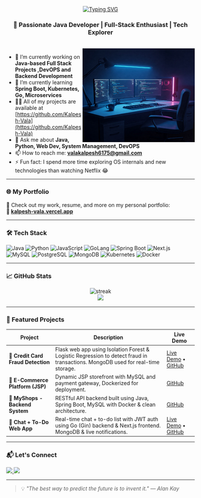<!-- README.md for GitHub Profile -->
<p align="center">
  <a href="https://git.io/typing-svg">
    <img src="https://readme-typing-svg.demolab.com?font=Fira+Code&weight=500&size=32&duration=6000&color=15BDF7&center=true&width=435&lines=a+!+Hi%F0%9F%91%8B%2C+I'm+Kalpesh+Vala+!+!+" alt="Typing SVG" />
  </a>
</p>
<h3 align="center">🚀 Passionate Java Developer | Full-Stack Enthusiast | Tech Explorer</h3>
<br>
<img align="right" alt="Coding" width="300" height="250" src="image.jpg">

- 🔭 I’m currently working on **Java-based Full Stack Projects ,DevOPS and Backend Development**
- 🌱 I’m currently learning **Spring Boot, Kubernetes, Go, Microservices**
- 👨‍💻 All of my projects are available at [https://github.com/Kalpesh-Vala](https://github.com/Kalpesh-Vala)
- 💬 Ask me about **Java, Python, Web Dev, System Management, DevOPS**
- 📫 How to reach me: **valakalpesh6175@gmail.com**
- ⚡ Fun fact: I spend more time exploring OS internals and new technologies than watching Netflix 😂

---


### 🌐 My Portfolio

🚀 Check out my work, resume, and more on my personal portfolio:  
**🔗 [kalpesh-vala.vercel.app](https://kalpesh-vala.vercel.app)**


---
### 🛠️ Tech Stack

<p align="left">
  <!-- Core Languages -->
  <img src="https://cdn.jsdelivr.net/gh/devicons/devicon/icons/java/java-original.svg" width="40" alt="Java" />
  <img src="https://cdn.jsdelivr.net/gh/devicons/devicon/icons/python/python-original.svg" width="40" alt="Python" />
  <img src="https://cdn.jsdelivr.net/gh/devicons/devicon/icons/javascript/javascript-original.svg" width="40" alt="JavaScript" />
  <img src="https://cdn.jsdelivr.net/gh/devicons/devicon/icons/go/go-original.svg" width="40" alt="GoLang" />

  <!-- Frameworks -->
  <img src="https://cdn.jsdelivr.net/gh/devicons/devicon/icons/spring/spring-original.svg" width="40" alt="Spring Boot" />
  <img src="https://cdn.jsdelivr.net/gh/devicons/devicon/icons/nextjs/nextjs-original.svg" width="40" alt="Next.js" />

  <!-- Databases -->
  <img src="https://cdn.jsdelivr.net/gh/devicons/devicon/icons/mysql/mysql-original.svg" width="40" alt="MySQL" />
  <img src="https://cdn.jsdelivr.net/gh/devicons/devicon/icons/postgresql/postgresql-original.svg" width="40" alt="PostgreSQL" />
  <img src="https://cdn.jsdelivr.net/gh/devicons/devicon/icons/mongodb/mongodb-original.svg" width="40" alt="MongoDB" />

  <!-- DevOps -->
  <img src="https://cdn.jsdelivr.net/gh/devicons/devicon/icons/kubernetes/kubernetes-plain.svg" width="40" alt="Kubernetes" />
  <img src="https://cdn.jsdelivr.net/gh/devicons/devicon/icons/docker/docker-original.svg" width="40" alt="Docker" />
</p>


---

### 📈 GitHub Stats

<p align="center">
  <img src="https://github-readme-streak-stats.herokuapp.com/?user=Kalpesh-Vala&theme=tokyonight" alt="streak"/>
  <br/>
  <img src="https://github-readme-stats.vercel.app/api/top-langs/?username=Kalpesh-Vala&layout=compact&theme=tokyonight" />
</p>

---

### 🚀 Featured Projects

| Project | Description | Live Demo |
|--------|-------------|------------|
| 🔐 **Credit Card Fraud Detection** | Flask web app using Isolation Forest & Logistic Regression to detect fraud in transactions. MongoDB used for real-time storage. | [Live Demo](https://credit-card-fraud-detection-2oay.onrender.com) • [GitHub](https://github.com/Kalpesh-Vala/Credit-Card-Fraud-Detection) |
| 🛒 **E-Commerce Platform (JSP)** | Dynamic JSP storefront with MySQL and payment gateway, Dockerized for deployment. | [GitHub](https://github.com/Kalpesh-Vala/JAVA-E-commerce) |
| 🧾 **MyShops - Backend System** | RESTful API backend built using Java, Spring Boot, MySQL with Docker & clean architecture. | [GitHub](https://github.com/Kalpesh-Vala/my-shops) |
| 💬 **Chat + To-Do Web App** | Real-time chat + to-do list with JWT auth using Go (Gin) backend & Next.js frontend. MongoDB & live notifications. | [Live Demo](https://go-next-chat.vercel.app) • [GitHub](https://github.com/Kalpesh-Vala/go-next-chat) |

---

### 📬 Let's Connect

<p>
  <a href="https://www.linkedin.com/in/kalpesh-vala-1b2458249" target="_blank">
    <img src="https://img.shields.io/badge/-Kalpesh%20Vala-blue?style=flat-square&logo=Linkedin&logoColor=white" />
  </a>
  <a href="mailto:valakalpesh6175@gmail.com">
    <img src="https://img.shields.io/badge/-Email-red?style=flat-square&logo=gmail&logoColor=white" />
  </a>
</p>

---

> 💡 *"The best way to predict the future is to invent it." — Alan Kay*


